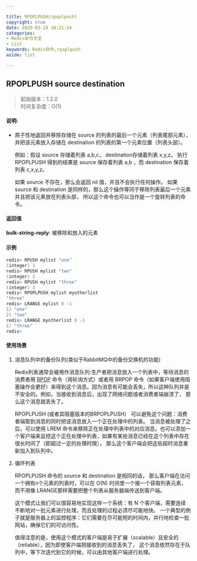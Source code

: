 ```yaml
---

title: RPOPLPUSH(rpoplpush)
copyright: true
date: 2020-03-24 10:21:24
categories: 
- Redis命令大全
- List
keywords: Redis命令,rpoplpush
aside: list

---
```

## RPOPLPUSH source destination 
>起始版本：1.2.0<br/>时间复杂度：O(1)  


#### 说明:
* 原子性地返回并移除存储在 source 的列表的最后一个元素（列表尾部元素）， 并把该元素放入存储在 destination 的列表的第一个元素位置（列表头部）。

  例如：假设 source 存储着列表 a,b,c， destination存储着列表 x,y,z。 执行 RPOPLPUSH 得到的结果是 source 保存着列表 a,b ，而 destination 保存着列表 c,x,y,z。

  如果 source 不存在，那么会返回 nil 值，并且不会执行任何操作。 如果 source 和 destination 是同样的，那么这个操作等同于移除列表最后一个元素并且把该元素放在列表头部， 所以这个命令也可以当作是一个旋转列表的命令。

#### 返回值

**bulk-string-reply**: 被移除和放入的元素


#### 示例

```c
redis> RPUSH mylist "one"
(integer) 1
redis> RPUSH mylist "two"
(integer) 2
redis> RPUSH mylist "three"
(integer) 3
redis> RPOPLPUSH mylist myotherlist
"three"
redis> LRANGE mylist 0 -1
1) "one"
2) "two"
redis> LRANGE myotherlist 0 -1
1) "three"
redis> 
```

#### 使用场景

1. 消息队列中的备份队列(类似于RabbitMQ中的备份交换机的功能)

   Redis列表通常会被用作消息队列:生产者把消息放入一个列表中，等待消息的消费者用 [RPOP](http://www.redis.cn/commands/rpop.html) 命令（用轮询方式）或者用 BRPOP 命令（如果客户端使用阻塞操作会更好）来得到这个消息。因为消息有可能会丢失，所以这种队列并是不安全的。例如，当接收到消息后，出现了网络问题或者消费者端崩溃了， 那么这个消息就丢失了。

   RPOPLPUSH (或者其阻塞版本的BRPOPLPUSH） 可以避免这个问题：消费者端取到消息的同时把该消息放入一个正在处理中的列表。 当消息被处理了之后，可以使用 LREM 命令来移除正在处理中列表中的对应消息。也可以添加一个客户端来监控这个正在处理中列表，如果有某些消息已经在这个列表中存在很长时间了（即超过一定的处理时限）， 那么这个客户端会把这些超时消息重新加入到队列中。

2. 循环列表

   RPOPLPUSH 命令的 source 和 destination 是相同的话， 那么客户端在访问一个拥有n个元素的列表时，可以在 O(N) 时间里一个接一个获取列表元素， 而不用像 LRANGE那样需要把整个列表从服务器端传送到客户端。

   这个模式让我们可以很容易地实现这样一个系统：有 N 个客户端，需要连续不断地对一批元素进行处理，而且处理的过程必须尽可能地快。 一个典型的例子就是服务器上的监控程序：它们需要在尽可能短的时间内，并行地检查一批网站，确保它们的可访问性。

   值得注意的是，使用这个模式的客户端是易于扩展（scalable）且安全的（reliable），因为即使客户端把接收到的消息丢失了， 这个消息依然存在于队列中，等下次迭代到它的时候，可以由其他客户端进行处理。
